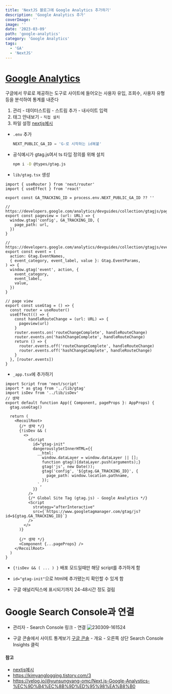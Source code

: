 ```yaml
---
title: 'NextJS 블로그에 Google Analytics 추가하기'
description: 'Google Analytics 추가'
coverImage: ''
image: ''
date: '2023-03-09'
path: 'google-analytics'
category: 'Google Analytics'
tags:
  - 'GA'
  - 'NextJS'
---
```


# [Google Analytics](https://analytics.google.com/analytics)

구글에서 무료로 제공하는 도구로 사이트에 들어오는 사용자 유입, 조회수, 사용자 유형 등을 분석하여 통계를 내준다

1. 관리 - 데이터스트림 - 스트림 추가 - 내사이트 입력
2. 태그 안내보기 - `직접 설치`
3. 파일 설정 [nextjs예시](https://github.com/vercel/next.js/tree/canary/examples/with-google-analytics)

- `.env` 추가

  ```js
  NEXT_PUBLIC_GA_ID = 'G-로 시작하는 id복붙'
  ```

- 공식예시가 gtag.js여서 ts 타입 정의를 위해 설치

  ```bash
  npm i -D @types/gtag.js
  ```

- `lib/gtag.tsx` 생성

```tsx:lib/gtag.tsx showLineNumbers
import { useRouter } from 'next/router'
import { useEffect } from 'react'

export const GA_TRACKING_ID = process.env.NEXT_PUBLIC_GA_ID ?? ''

// https://developers.google.com/analytics/devguides/collection/gtagjs/pages
export const pageview = (url: URL) => {
  window.gtag('config', GA_TRACKING_ID, {
    page_path: url,
  })
}

// https://developers.google.com/analytics/devguides/collection/gtagjs/events
export const event = (
  action: Gtag.EventNames,
  { event_category, event_label, value }: Gtag.EventParams,
) => {
  window.gtag('event', action, {
    event_category,
    event_label,
    value,
  })
}

// page view
export const useGtag = () => {
  const router = useRouter()
  useEffect(() => {
    const handleRouteChange = (url: URL) => {
      pageview(url)
    }
    router.events.on('routeChangeComplete', handleRouteChange)
    router.events.on('hashChangeComplete', handleRouteChange)
    return () => {
      router.events.off('routeChangeComplete', handleRouteChange)
      router.events.off('hashChangeComplete', handleRouteChange)
    }
  }, [router.events])
}
```

- `_app.tsx`에 추가하기

```tsx:_app.tsx showLineNumbers
import Script from 'next/script'
import * as gtag from '../lib/gtag'
import isDev from '../lib/isDev'
// 생략
export default function App({ Component, pageProps }: AppProps) {
  gtag.useGtag()

  return (
    <RecoilRoot>
      {/* 생략 */}
      {!isDev && (
        <>
          <Script
            id="gtag-init"
            dangerouslySetInnerHTML={{
              __html: `
                window.dataLayer = window.dataLayer || [];
                function gtag(){dataLayer.push(arguments);}
                gtag('js', new Date());
                gtag('config', '${gtag.GA_TRACKING_ID}', {
                  page_path: window.location.pathname,
                });
              `,
            }}
          />
          {/* Global Site Tag (gtag.js) - Google Analytics */}
          <Script
            strategy="afterInteractive"
            src={`https://www.googletagmanager.com/gtag/js?id=${gtag.GA_TRACKING_ID}`}
          />
        </>
      )}

      {/* 생략 */}
      <Component {...pageProps} />
    </RecoilRoot>
  )
}

```

- `{!isDev && ( ... ) }` 배포 모드일때만 해당 script를 추가하게 함
- `id="gtag-init"`으로 html에 추가됐는지 확인할 수 있게 함

- 구글 애널리틱스에 표시되기까지 24-48시간 정도 걸림

# Google Search Console과 연결

- 관리자 - Search Console 링크 - 연결
  ![230309-161524](/images/posts/google-analytics/230309-161524.png)

- 구글 콘솔에서 사이트 통계보기
  [구글 콘솔](https://search.google.com/search-console) - 개요 - 오른쪽 상단 Search Console Insights 클릭

#### 참고

- [nextjs예시](https://github.com/vercel/next.js/tree/canary/examples/with-google-analytics)
- https://kimyanglogging.tistory.com/3
- https://velog.io/@yunsungyang-omc/Next.js-Google-Analystics-%EC%9D%B4%EC%8B%9D%ED%95%98%EA%B8%B0
